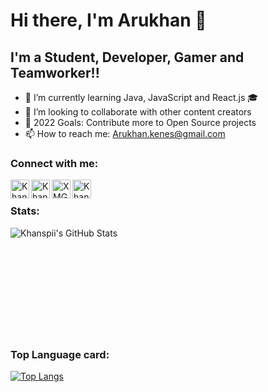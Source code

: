 # Hi there, I'm Arukhan 👋

## I'm a Student, Developer, Gamer and Teamworker!!
 - 🌱 I’m currently learning Java, JavaScript and React.js 🎓
 - 👯 I’m looking to collaborate with other content creators
 - 🥅 2022 Goals: Contribute more to Open Source projects
 - 📫 How to reach me: Arukhan.kenes@gmail.com

### Connect with me:

[<img align = "left" alt =" Khanspii | LinkedIn" width ="30px" src = "https://github.com/Khanspii/Khanspii/blob/main/img/LinkedIn.png"/>][Linkedin]
[<img align = "left" alt =" Khanspii | Devpost" width ="30px" src = "https://github.com/Khanspii/Khanspii/blob/main/img/DevPost.png" />][Devpost]
[<img align = "left" alt =" XMGod | Steam" width ="30px" src = "https://github.com/Khanspii/Khanspii/blob/main/img/Steam.png" />][Steam]
[<img align = "left" alt =" Khanspii | LeetCode" width ="30px" src = "https://github.com/Khanspii/Khanspii/blob/main/img/LeetCode.png" />][LeetCode]<br>

### Stats:<br>
<img align="left" alt="Khanspii's GitHub Stats" src="https://github-readme-stats.vercel.app/api?username=khanspii&show_icons=true&theme=nightowl" /><br>
<br>
<br>
<br>
<br>
<br>
<br>
<br>
<br>
<br>
### Top Language card:<br>
[![Top Langs](https://github-readme-stats.vercel.app/api/top-langs/?username=khanspii&theme=nightowl)](https://github.com/anuraghazra/github-readme-stats)

[Linkedin]: https://www.linkedin.com/in/khanspii/?locale=en_US
[Devpost]: https://devpost.com/arukhan-kenes?ref_content=user-portfolio&ref_feature=portfolio&ref_medium=global-nav
[Steam]: https://steamcommunity.com/profiles/76561198101621795/
[LeetCode]: https://leetcode.com/Khanspii/

